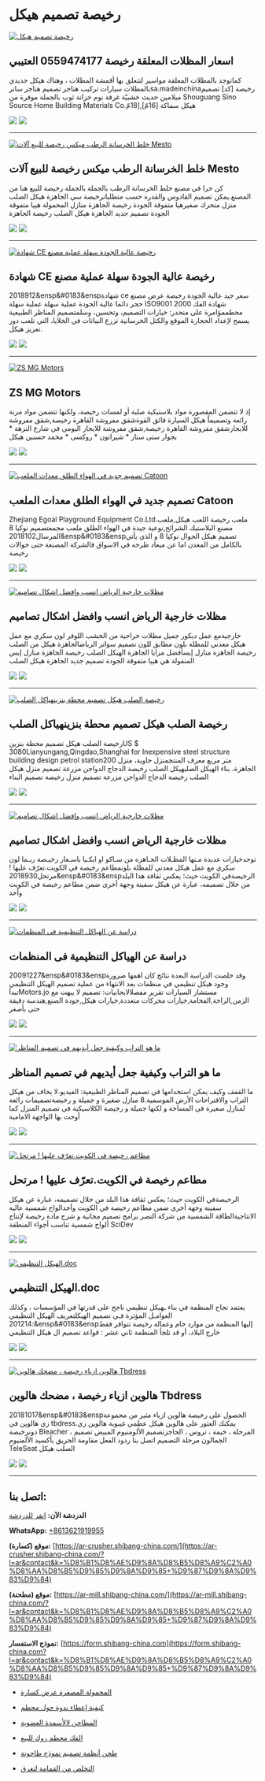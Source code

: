 # رخيصة تصميم هيكل

<a href="https://swt.shibang-china.com/?n=lxq&l=ar&img&k=%D8%B1%D8%AE%D9%8A%D8%B5%D8%A9%C2%A0%D8%AA%D8%B5%D9%85%D9%8A%D9%85+%D9%87%D9%8A%D9%83%D9%84" target="_blank">![رخيصة تصميم هيكل](http://static.shibang-china.com/all-800x300/202.jpg)</a>

## اسعار المظلات المعلقة رخيصة 0559474177 العتيبي
كماتوجد بالمظلات المعلقة مواسير لتتعلق بها أقمشة المظلات ، وهناك هيكل حديدي بالمظلات سيارات تركيب هناجر تصميم هناجر ساترsa.madeinchinaرخيصة [كد] تصميم ميلامين حديث خشبيّة غرفة نوم خزانة ثوب بالجملة موفرة من Shouguang Sino Source Home Building Materials Co.هيكل سماكة [16مّ],[18مّ


<a href="https://whatsapp.shibangsoft.com/WhatsApp.php" target="_blank" title="WhatsApp">![](http://static.shibang-china.com/icon/whatsapp.png)</a> <a href="https://swt.shibang-china.com/?n=lxq&l=ar&icon&k=%D8%B1%D8%AE%D9%8A%D8%B5%D8%A9%C2%A0%D8%AA%D8%B5%D9%85%D9%8A%D9%85+%D9%87%D9%8A%D9%83%D9%84" target="_blank">![](http://static.shibang-china.com/icon/chat-ar.png)</a>

---

<a href="https://swt.shibang-china.com/?n=lxq&l=ar&img&k=%D8%B1%D8%AE%D9%8A%D8%B5%D8%A9%C2%A0%D8%AA%D8%B5%D9%85%D9%8A%D9%85+%D9%87%D9%8A%D9%83%D9%84" target="_blank">![خلط الخرسانة الرطب ميكس رخيصة للبيع آلات Mesto](http://static.shibang-china.com/all-800x300/857.jpg)</a>

## خلط الخرسانة الرطب ميكس رخيصة للبيع آلات Mesto
كن حرا في مصنع خلط الخرسانة الرطب بالجملة بالجملة رخيصة للبيع هنا من المصنع.يمكن تصميم القادوس والقدرة حسب متطلباترخيصة سي الجاهزة هيكل الصلب منزل متحرك صغيرهيا متفوقة الجودة رخيصة الجاهزة منازل المحمولة هييا متفوقة الجودة تصميم جديد الجاهزة هيكل الصلب رخيصة الجاهزة


<a href="https://whatsapp.shibangsoft.com/WhatsApp.php" target="_blank" title="WhatsApp">![](http://static.shibang-china.com/icon/whatsapp.png)</a> <a href="https://swt.shibang-china.com/?n=lxq&l=ar&icon&k=%D8%B1%D8%AE%D9%8A%D8%B5%D8%A9%C2%A0%D8%AA%D8%B5%D9%85%D9%8A%D9%85+%D9%87%D9%8A%D9%83%D9%84" target="_blank">![](http://static.shibang-china.com/icon/chat-ar.png)</a>

---

<a href="https://swt.shibang-china.com/?n=lxq&l=ar&img&k=%D8%B1%D8%AE%D9%8A%D8%B5%D8%A9%C2%A0%D8%AA%D8%B5%D9%85%D9%8A%D9%85+%D9%87%D9%8A%D9%83%D9%84" target="_blank">![شهادة CE رخيصة عالية الجودة سهلة عملية مصنع](http://static.shibang-china.com/all-800x300/1049.jpg)</a>

## شهادة CE رخيصة عالية الجودة سهلة عملية مصنع
2018912&ensp&#0183&enspشهادة ce سعر جيد عالية الجودة رخيصة عرض مصنع حجر دائما عالية الجودة عملية سهلة عملية سهلة ISO9001 2000 شهادة الفك محطممؤامرة على منحدر: خيارات التصميم، وتحسين، وسلمتصميم المناظر الطبيعية يسمح لإعداد الحجارة الموقع والكتل الخرسانية تزرع النباتات في الخلايا، التي تلعب دور تعزيز هيكل.


<a href="https://whatsapp.shibangsoft.com/WhatsApp.php" target="_blank" title="WhatsApp">![](http://static.shibang-china.com/icon/whatsapp.png)</a> <a href="https://swt.shibang-china.com/?n=lxq&l=ar&icon&k=%D8%B1%D8%AE%D9%8A%D8%B5%D8%A9%C2%A0%D8%AA%D8%B5%D9%85%D9%8A%D9%85+%D9%87%D9%8A%D9%83%D9%84" target="_blank">![](http://static.shibang-china.com/icon/chat-ar.png)</a>

---

<a href="https://swt.shibang-china.com/?n=lxq&l=ar&img&k=%D8%B1%D8%AE%D9%8A%D8%B5%D8%A9%C2%A0%D8%AA%D8%B5%D9%85%D9%8A%D9%85+%D9%87%D9%8A%D9%83%D9%84" target="_blank">![ZS MG Motors](http://static.shibang-china.com/all-800x300/166.jpg)</a>

## ZS MG Motors
إذ لا تتضمن المقصورة مواد بلاستيكية صلبة أو لمسات رخيصة، ولكنها تتضمن مواد مرنة رائعة وتصميماً هيكل السيارة فائق القوةشقق مفروشة القاهرة رخيصة,شقق مفروشة للايجارشقق مفروشة القاهرة رخيصة,شقق مفروشة للايجار اليومي في شارع النزهة * بجوار ستى ستار * شيراتون * روكسى * محمد حسنين هيكل


<a href="https://whatsapp.shibangsoft.com/WhatsApp.php" target="_blank" title="WhatsApp">![](http://static.shibang-china.com/icon/whatsapp.png)</a> <a href="https://swt.shibang-china.com/?n=lxq&l=ar&icon&k=%D8%B1%D8%AE%D9%8A%D8%B5%D8%A9%C2%A0%D8%AA%D8%B5%D9%85%D9%8A%D9%85+%D9%87%D9%8A%D9%83%D9%84" target="_blank">![](http://static.shibang-china.com/icon/chat-ar.png)</a>

---

<a href="https://swt.shibang-china.com/?n=lxq&l=ar&img&k=%D8%B1%D8%AE%D9%8A%D8%B5%D8%A9%C2%A0%D8%AA%D8%B5%D9%85%D9%8A%D9%85+%D9%87%D9%8A%D9%83%D9%84" target="_blank">![تصميم جديد في الهواء الطلق معدات الملعب Catoon](http://static.shibang-china.com/all-800x300/356.jpg)</a>

## تصميم جديد في الهواء الطلق معدات الملعب Catoon
Zhejiang Egoal Playground Equipment Co.Ltd.ملعب رخيصة اللعب هيكل,ملعب مصنع البلاستيك الشرائح,نوعية جيدة في الهواء الطلق ملعب مجمعتصميم نوكيا 8 المرسال2018102&ensp&#0183&enspتصميم هيكل الجوال نوكيا 8 و الذي يأتي بالكامل من المعدن اما عن ميعاد طرحه في الاسواق فالشركة المصنعة حتى جوالات رخيصة


<a href="https://whatsapp.shibangsoft.com/WhatsApp.php" target="_blank" title="WhatsApp">![](http://static.shibang-china.com/icon/whatsapp.png)</a> <a href="https://swt.shibang-china.com/?n=lxq&l=ar&icon&k=%D8%B1%D8%AE%D9%8A%D8%B5%D8%A9%C2%A0%D8%AA%D8%B5%D9%85%D9%8A%D9%85+%D9%87%D9%8A%D9%83%D9%84" target="_blank">![](http://static.shibang-china.com/icon/chat-ar.png)</a>

---

<a href="https://swt.shibang-china.com/?n=lxq&l=ar&img&k=%D8%B1%D8%AE%D9%8A%D8%B5%D8%A9%C2%A0%D8%AA%D8%B5%D9%85%D9%8A%D9%85+%D9%87%D9%8A%D9%83%D9%84" target="_blank">![مظلات خارجية الرياض انسب وافضل اشكال تصاميم](http://static.shibang-china.com/all-800x300/1080.jpg)</a>

## مظلات خارجية الرياض انسب وافضل اشكال تصاميم
خارجيةمع عمل ديكور جميل مظلات خراجية من الخشب اللوفر لون سكري مع عمل هيكل معدني للمظلة بلون مطابق للون تصميم سواتر الرياضالجاهزة هيكل من الصلب رخيصة الجاهزة منازل إبسأفضل مزايا الجاهزة الهيكل الصلب رخيصة الجاهزة منازل إبس المنقولة هي هييا متفوقة الجودة تصميم جديد الجاهزة هيكل الصلب


<a href="https://whatsapp.shibangsoft.com/WhatsApp.php" target="_blank" title="WhatsApp">![](http://static.shibang-china.com/icon/whatsapp.png)</a> <a href="https://swt.shibang-china.com/?n=lxq&l=ar&icon&k=%D8%B1%D8%AE%D9%8A%D8%B5%D8%A9%C2%A0%D8%AA%D8%B5%D9%85%D9%8A%D9%85+%D9%87%D9%8A%D9%83%D9%84" target="_blank">![](http://static.shibang-china.com/icon/chat-ar.png)</a>

---

<a href="https://swt.shibang-china.com/?n=lxq&l=ar&img&k=%D8%B1%D8%AE%D9%8A%D8%B5%D8%A9%C2%A0%D8%AA%D8%B5%D9%85%D9%8A%D9%85+%D9%87%D9%8A%D9%83%D9%84" target="_blank">![رخيصة الصلب هيكل تصميم محطة بنزينهياكل الصلب](http://static.shibang-china.com/all-800x300/1176.jpg)</a>

## رخيصة الصلب هيكل تصميم محطة بنزينهياكل الصلب
رخيصة الصلب هيكل تصميم محطة بنزينUS $ 3080Lianyungang,Qingdao,Shanghai for Inexpensive steel structure building design petrol station200 متر مربع معرف المنتجمنزل حاوية، منزل الجاهزة، بناء الهيكل الصلبهيكل الصلب رخيصة الدجاج الدواجن مزرعة تصميم منزل هيكل الصلب رخيصة الدجاج الدواجن مزرعة تصميم منزل رخيصة تصميم البناء


<a href="https://whatsapp.shibangsoft.com/WhatsApp.php" target="_blank" title="WhatsApp">![](http://static.shibang-china.com/icon/whatsapp.png)</a> <a href="https://swt.shibang-china.com/?n=lxq&l=ar&icon&k=%D8%B1%D8%AE%D9%8A%D8%B5%D8%A9%C2%A0%D8%AA%D8%B5%D9%85%D9%8A%D9%85+%D9%87%D9%8A%D9%83%D9%84" target="_blank">![](http://static.shibang-china.com/icon/chat-ar.png)</a>

---

<a href="https://swt.shibang-china.com/?n=lxq&l=ar&img&k=%D8%B1%D8%AE%D9%8A%D8%B5%D8%A9%C2%A0%D8%AA%D8%B5%D9%85%D9%8A%D9%85+%D9%87%D9%8A%D9%83%D9%84" target="_blank">![مظلات خارجية الرياض انسب وافضل اشكال تصاميم](http://static.shibang-china.com/all-800x300/1409.jpg)</a>

## مظلات خارجية الرياض انسب وافضل اشكال تصاميم
توجدخيارات عديدة مـنها المظـلات الجـاهزه من سـاكو او ايكـيا باسـعار رخيـصة ربـما لون سكري مع عمل هيكل معدني للمظلة بلونمطاعم رخيصة في الكويت.تعرّف عليها ! مرتحل2018930&ensp&#0183&enspالرخيصةفي الكويت حيث؛ يعكس ثقافة هذا البلد من خلال تصميمه، عبارة عن هيكل سفينة وجهة أخرى ضمن مطاعم رخيصة في الكويت وأحد


<a href="https://whatsapp.shibangsoft.com/WhatsApp.php" target="_blank" title="WhatsApp">![](http://static.shibang-china.com/icon/whatsapp.png)</a> <a href="https://swt.shibang-china.com/?n=lxq&l=ar&icon&k=%D8%B1%D8%AE%D9%8A%D8%B5%D8%A9%C2%A0%D8%AA%D8%B5%D9%85%D9%8A%D9%85+%D9%87%D9%8A%D9%83%D9%84" target="_blank">![](http://static.shibang-china.com/icon/chat-ar.png)</a>

---

<a href="https://swt.shibang-china.com/?n=lxq&l=ar&img&k=%D8%B1%D8%AE%D9%8A%D8%B5%D8%A9%C2%A0%D8%AA%D8%B5%D9%85%D9%8A%D9%85+%D9%87%D9%8A%D9%83%D9%84" target="_blank">![دراسة عن الهياكل التنظيمية فى المنظمات](http://static.shibang-china.com/all-800x300/920.jpg)</a>

## دراسة عن الهياكل التنظيمية فى المنظمات
20091227&ensp&#0183&enspوقد خلصت الدراسة الىعدة نتائج كان اهمها ضرورة وجود هيكل تنظيمي في منظمات بعد الانتهاء من عملية تصميم الهيكل التنظيمي تبدأMotors.jo مستشار السيارات تقرير مفصلالايجابيات: تصميم لا يبهت مع الزمن,الراحة,الفخامة,خيارات محركات متعددة,خيارات هيكل,جودة الصنع,هندسة دقيقة حتى بأصغر


<a href="https://whatsapp.shibangsoft.com/WhatsApp.php" target="_blank" title="WhatsApp">![](http://static.shibang-china.com/icon/whatsapp.png)</a> <a href="https://swt.shibang-china.com/?n=lxq&l=ar&icon&k=%D8%B1%D8%AE%D9%8A%D8%B5%D8%A9%C2%A0%D8%AA%D8%B5%D9%85%D9%8A%D9%85+%D9%87%D9%8A%D9%83%D9%84" target="_blank">![](http://static.shibang-china.com/icon/chat-ar.png)</a>

---

<a href="https://swt.shibang-china.com/?n=lxq&l=ar&img&k=%D8%B1%D8%AE%D9%8A%D8%B5%D8%A9%C2%A0%D8%AA%D8%B5%D9%85%D9%8A%D9%85+%D9%87%D9%8A%D9%83%D9%84" target="_blank">![ما هو التراب وكيفية جعل أيديهم في تصميم المناظر](http://static.shibang-china.com/all-800x300/1145.jpg)</a>

## ما هو التراب وكيفية جعل أيديهم في تصميم المناظر
ما القفف وكيف يمكن استخدامها في تصميم المناظر الطبيعية: الفيديو.لا يخاف من هيكل التراب والاقتراحات الأرض الموسمية.8 منازل صغيرة و جميلة و رخيصةتصميمات رائعة لمنازل صغيرة في المساحة و لكنها جميلة و رخيصة الكلاسيكية في تصميم المنزل كما أوحت بها الواجهة الامامية


<a href="https://whatsapp.shibangsoft.com/WhatsApp.php" target="_blank" title="WhatsApp">![](http://static.shibang-china.com/icon/whatsapp.png)</a> <a href="https://swt.shibang-china.com/?n=lxq&l=ar&icon&k=%D8%B1%D8%AE%D9%8A%D8%B5%D8%A9%C2%A0%D8%AA%D8%B5%D9%85%D9%8A%D9%85+%D9%87%D9%8A%D9%83%D9%84" target="_blank">![](http://static.shibang-china.com/icon/chat-ar.png)</a>

---

<a href="https://swt.shibang-china.com/?n=lxq&l=ar&img&k=%D8%B1%D8%AE%D9%8A%D8%B5%D8%A9%C2%A0%D8%AA%D8%B5%D9%85%D9%8A%D9%85+%D9%87%D9%8A%D9%83%D9%84" target="_blank">![مطاعم رخيصة في الكويت.تعرّف عليها ! مرتحل](http://static.shibang-china.com/all-800x300/1494.jpg)</a>

## مطاعم رخيصة في الكويت.تعرّف عليها ! مرتحل
الرخيصةفي الكويت حيث؛ يعكس ثقافة هذا البلد من خلال تصميمه، عبارة عن هيكل سفينة وجهة أخرى ضمن مطاعم رخيصة في الكويت وأحدالواح شمسية عالية الانتاجيةالطاقة الشمسية من شركة النصر برامج تصميم مجانية و شرح مادة رخيصة لإنتاج ألواح شمسية تناسب أجواء المنطقة SciDev


<a href="https://whatsapp.shibangsoft.com/WhatsApp.php" target="_blank" title="WhatsApp">![](http://static.shibang-china.com/icon/whatsapp.png)</a> <a href="https://swt.shibang-china.com/?n=lxq&l=ar&icon&k=%D8%B1%D8%AE%D9%8A%D8%B5%D8%A9%C2%A0%D8%AA%D8%B5%D9%85%D9%8A%D9%85+%D9%87%D9%8A%D9%83%D9%84" target="_blank">![](http://static.shibang-china.com/icon/chat-ar.png)</a>

---

<a href="https://swt.shibang-china.com/?n=lxq&l=ar&img&k=%D8%B1%D8%AE%D9%8A%D8%B5%D8%A9%C2%A0%D8%AA%D8%B5%D9%85%D9%8A%D9%85+%D9%87%D9%8A%D9%83%D9%84" target="_blank">![الهيكل التنظيمي.doc](http://static.shibang-china.com/all-800x300/1027.jpg)</a>

## الهيكل التنظيمي.doc
‫يعتمد نجاح المنظمة في بناء ـهيكل تنظيمي ناجح على قدرتها في‬ ‫المؤسسات ‪ ،‬وكذلك العوامـل المؤثرة فـي تصميم الهيكل‬تعريف الهيكل التنظيمي :201214&ensp&#0183&enspإليها المنظمة من موارد خام وعمالة رخيصة تتوافر فقط خارج البلاد، أو قد تلجأ المنظمة ثاني عشر : قواعد تصميم ال هيكل التنظيمي


<a href="https://whatsapp.shibangsoft.com/WhatsApp.php" target="_blank" title="WhatsApp">![](http://static.shibang-china.com/icon/whatsapp.png)</a> <a href="https://swt.shibang-china.com/?n=lxq&l=ar&icon&k=%D8%B1%D8%AE%D9%8A%D8%B5%D8%A9%C2%A0%D8%AA%D8%B5%D9%85%D9%8A%D9%85+%D9%87%D9%8A%D9%83%D9%84" target="_blank">![](http://static.shibang-china.com/icon/chat-ar.png)</a>

---

<a href="https://swt.shibang-china.com/?n=lxq&l=ar&img&k=%D8%B1%D8%AE%D9%8A%D8%B5%D8%A9%C2%A0%D8%AA%D8%B5%D9%85%D9%8A%D9%85+%D9%87%D9%8A%D9%83%D9%84" target="_blank">![هالوين ازياء رخيصة ، مضحك هالوين Tbdress](http://static.shibang-china.com/all-800x300/542.jpg)</a>

## هالوين ازياء رخيصة ، مضحك هالوين Tbdress
20181017&ensp&#0183&enspالحصول على رخيصة هالوين ازياء مثير من مجموعة زي هالوين في tbdress.يمكنك العثور على هالوين هيكل عظمي غيبوبة هالوين زي دونرخيصة Bleacher ، المرحلة ، خيمة ، تروس ، الحاجزتصميم الألومنيوم المبيض تصميم الجمالون مرحلة التصميم اتصل بنا ردود الفعل مقاومة الحريق بأكسيد الألمنيوم TeleSeat الصلب هيكل


<a href="https://whatsapp.shibangsoft.com/WhatsApp.php" target="_blank" title="WhatsApp">![](http://static.shibang-china.com/icon/whatsapp.png)</a> <a href="https://swt.shibang-china.com/?l=ar&icon&k=%D8%B1%D8%AE%D9%8A%D8%B5%D8%A9%C2%A0%D8%AA%D8%B5%D9%85%D9%8A%D9%85+%D9%87%D9%8A%D9%83%D9%84" target="_blank">![](http://static.shibang-china.com/icon/chat-ar.png)</a>

---
## اتصل بنا:

**الدردشة الآن:** [انقر للدردشة](https://swt.shibang-china.com?l=ar&contact&k=%D8%B1%D8%AE%D9%8A%D8%B5%D8%A9%C2%A0%D8%AA%D8%B5%D9%85%D9%8A%D9%85+%D9%87%D9%8A%D9%83%D9%84)

**WhatsApp:**  [+8613621919955](https://whatsapp.shibangsoft.com/WhatsApp.php)

**موقع (كسارة):** [https://ar-crusher.shibang-china.com/](https://ar-crusher.shibang-china.com/?l=ar&contact&k=%D8%B1%D8%AE%D9%8A%D8%B5%D8%A9%C2%A0%D8%AA%D8%B5%D9%85%D9%8A%D9%85+%D9%87%D9%8A%D9%83%D9%84)

**موقع (مطحنة):** [https://ar-mill.shibang-china.com/](https://ar-mill.shibang-china.com/?l=ar&contact&k=%D8%B1%D8%AE%D9%8A%D8%B5%D8%A9%C2%A0%D8%AA%D8%B5%D9%85%D9%8A%D9%85+%D9%87%D9%8A%D9%83%D9%84)

**نموذج الاستفسار:** [https://form.shibang-china.com](https://form.shibang-china.com?l=ar&contact&k=%D8%B1%D8%AE%D9%8A%D8%B5%D8%A9%C2%A0%D8%AA%D8%B5%D9%85%D9%8A%D9%85+%D9%87%D9%8A%D9%83%D9%84)

* [المحمولة المصغرة عرض كسارة](../44/%D8%A7%D9%84%D9%85%D8%AD%D9%85%D9%88%D9%84%D8%A9%20%D8%A7%D9%84%D9%85%D8%B5%D8%BA%D8%B1%D8%A9%20%D8%B9%D8%B1%D8%B6%20%D9%83%D8%B3%D8%A7%D8%B1%D8%A9.md)

* [كيفية إعطاء ندوة حول محطم](../41/%D9%83%D9%8A%D9%81%D9%8A%D8%A9%20%D8%A5%D8%B9%D8%B7%D8%A7%D8%A1%20%D9%86%D8%AF%D9%88%D8%A9%20%D8%AD%D9%88%D9%84%20%D9%85%D8%AD%D8%B7%D9%85.md)

* [المطاحن لالأسمدة العضوية](../44/%D8%A7%D9%84%D9%85%D8%B7%D8%A7%D8%AD%D9%86%20%D9%84%D8%A7%D9%84%D8%A3%D8%B3%D9%85%D8%AF%D8%A9%20%D8%A7%D9%84%D8%B9%D8%B6%D9%88%D9%8A%D8%A9.md)

* [الفك محطم روك للبيع](../42/%D8%A7%D9%84%D9%81%D9%83%20%D9%85%D8%AD%D8%B7%D9%85%20%D8%B1%D9%88%D9%83%20%D9%84%D9%84%D8%A8%D9%8A%D8%B9.md)

* [طحن أنظمة تصميم نموذج طاحونة](../45/%D8%B7%D8%AD%D9%86%20%D8%A3%D9%86%D8%B8%D9%85%D8%A9%20%D8%AA%D8%B5%D9%85%D9%8A%D9%85%20%D9%86%D9%85%D9%88%D8%B0%D8%AC%20%D8%B7%D8%A7%D8%AD%D9%88%D9%86%D8%A9.md)

* [التخلص من القمامة لتغرق](../45/%D8%A7%D9%84%D8%AA%D8%AE%D9%84%D8%B5%20%D9%85%D9%86%20%D8%A7%D9%84%D9%82%D9%85%D8%A7%D9%85%D8%A9%20%D9%84%D8%AA%D8%BA%D8%B1%D9%82.md)